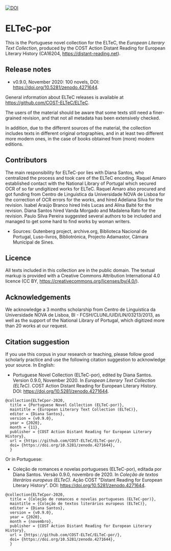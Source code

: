 [![DOI](https://zenodo.org/badge/DOI/10.5281/zenodo.3492067.svg)](https://doi.org/10.5281/zenodo.3492067)

# ELTeC-por

This is the Portuguese novel collection for the ELTeC, the *European Literary Text Collection*, produced by the COST Action Distant Reading for European Literary History (CA16204, https://distant-reading.net).

## Release notes

* v0.9.0, November 2020: 100 novels, DOI: https://doi.org/10.5281/zenodo.4271644. 

General information about ELTeC releases is available at https://github.com/COST-ELTeC/ELTeC.

The users of the material should be aware that some texts still need a finer-grained revision, and that not all metadata has been extensively checked. 

In addition, due to the different sources of the material, the collection includes texts in different original ortographies, and in at least two different more modern ones, in the case of books obtained from (more) modern editions. 

## Contributors

The main responsibility for ELTeC-por lies with Diana Santos, who centralized the process and took care of the ELTeC encoding. Raquel Amaro established contact with the National Library of Portugal which secured OCR of so far undigitized works for ELTeC. Raquel Amaro also procured and got funding from Centro de Linguística da Universidade NOVA de Lisboa for the correction of OCR errors for the works, and hired Adeliana Silva for the revision. Isabel Araújo Branco hired Inês Lucas and Alina Balté for the revision. Diana Santos hired Vanda Morgado and Madalena Rato for the revision. Paulo Silva Pereira suggested several authors to be included and managed to get some hard to find works by woman writers.

* Sources: Gutenberg project, archive.org, Biblioteca Nacional de Portugal, Luso-livros, Bibliotrónica, Projecto Adamastor, Câmara Municipal de Sines.


## Licence

All texts included in this collection are in the public domain. The textual markup is provided with a Creative Commons Attribution International 4.0 licence (CC BY, https://creativecommons.org/licenses/by/4.0/).

## Acknowledgements

We acknowledge a 3 months scholarship from Centro de Linguística da Universidade NOVA de Lisboa, BI - FCSH/CLUNL/UID/LIN/03213/2013, as well as the support of the National Library of Portugal, which digitized more than 20 works at our request.

## Citation suggestion
If you use this corpus in your research or teaching, please follow good scholarly practice and use the following citation suggestion to acknowledge your source. In English:
* Portuguese Novel Collection (ELTeC-por), edited by Diana Santos. Version 0.9.0, November 2020. In *European Literary Text Collection (ELTeC)*. COST Action Distant Reading for European Literary History. DOI: https://doi.org/10.5281/zenodo.4271644. 

```
@collection{ELTeCpor-2020,
  title = {Portuguese Novel Collection (ELTeC-por)},
  maintitle = {European Literary Text Collection (ELTeC)},
  editor = {Diana Santos},
  version = {v0.9.0},
  year = {2020},
  month = {11},
  publisher = {COST Action Distant Reading for European Literary History},
  url = {https://github.com/COST-ELTeC/ELTeC-por/},
  doi= {https://doi.org/10.5281/zenodo.4271644},
  }
```

Or in Portuguese:
* Coleção de romances e novelas portugueses (ELTeC-por), editada por Diana Santos. Versão 0.9.0, novembro de 2020. In *Coleção de textos literários europeus (ELTeC)*. Ação COST "Distant Reading for European Literary History". DOI: https://doi.org/10.5281/zenodo.4271644.

```
@collection{ELTeCpor-2020,
  title = {Coleção de romances e novelas portugueses (ELTeC-por)},
  maintitle = {Coleção de textos literários europeus (ELTeC)},
  editor = {Diana Santos},
  version = {v0.9.0},
  year = {2020},
  month = {novembro},
  publisher = {COST Action Distant Reading for European Literary History},
  url = {https://github.com/COST-ELTeC/ELTeC-por/},
  doi= {https://doi.org/10.5281/zenodo.4271644},
  }
```
